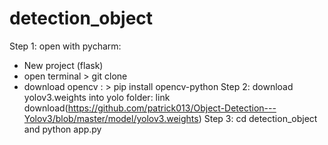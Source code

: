 # detection_object

Step 1: open with pycharm:
  - New project (flask)
  - open terminal > git clone
  - download opencv : > pip install opencv-python
Step 2: download yolov3.weights into yolo folder: link download(https://github.com/patrick013/Object-Detection---Yolov3/blob/master/model/yolov3.weights)
Step 3: cd detection_object and python app.py
                                      
